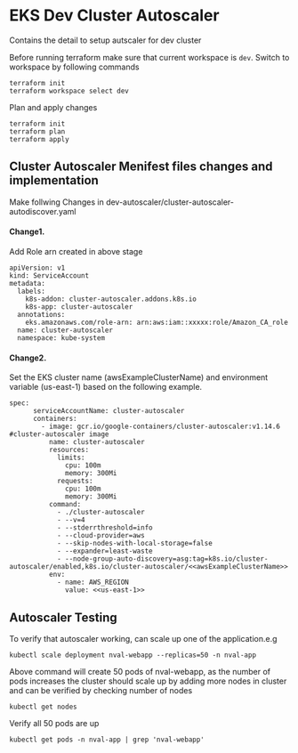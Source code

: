 # EKS Dev Cluster Autoscaler
Contains the detail to setup autscaler for dev cluster

Before running terraform make sure that current workspace is `dev`. Switch to workspace by following commands
```
terraform init
terraform workspace select dev
```
Plan and apply changes 
```
terraform init
terraform plan
terraform apply
```
## Cluster Autoscaler Menifest files changes and implementation 

Make follwing Changes in dev-autoscaler/cluster-autoscaler-autodiscover.yaml
#### Change1. 
Add Role arn created in above stage
```
apiVersion: v1
kind: ServiceAccount
metadata:
  labels:
    k8s-addon: cluster-autoscaler.addons.k8s.io
    k8s-app: cluster-autoscaler
  annotations:
    eks.amazonaws.com/role-arn: arn:aws:iam::xxxxx:role/Amazon_CA_role
  name: cluster-autoscaler
  namespace: kube-system
```
#### Change2. 
Set the EKS cluster name (awsExampleClusterName) and environment variable (us-east-1) based on the following example.
```
spec:
      serviceAccountName: cluster-autoscaler
      containers:
        - image: gcr.io/google-containers/cluster-autoscaler:v1.14.6     #cluster-autoscaler image
          name: cluster-autoscaler
          resources:
            limits:
              cpu: 100m
              memory: 300Mi
            requests:
              cpu: 100m
              memory: 300Mi
          command:
            - ./cluster-autoscaler
            - --v=4
            - --stderrthreshold=info
            - --cloud-provider=aws
            - --skip-nodes-with-local-storage=false
            - --expander=least-waste
            - --node-group-auto-discovery=asg:tag=k8s.io/cluster-autoscaler/enabled,k8s.io/cluster-autoscaler/<<awsExampleClusterName>>
          env:
            - name: AWS_REGION
              value: <<us-east-1>>
```

## Autoscaler Testing
To verify that autoscaler working, can scale up one of the application.e.g
```
kubectl scale deployment nval-webapp --replicas=50 -n nval-app
```
Above command will create 50 pods of nval-webapp, as the number of pods increases the cluster should scale up by adding more nodes in cluster and can be verified by checking number of nodes
```
kubectl get nodes
```
Verify all 50 pods are up

```
kubectl get pods -n nval-app | grep 'nval-webapp'
```
